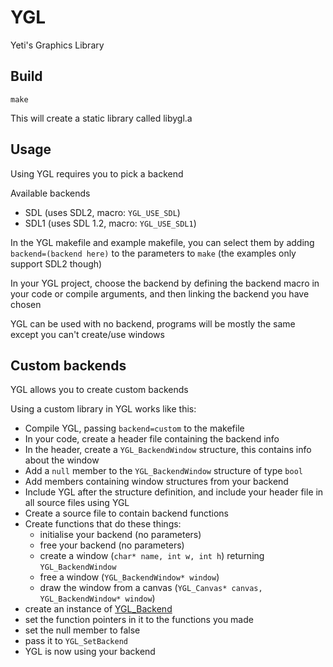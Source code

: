 # YGL
Yeti's Graphics Library

## Build
```
make
```

This will create a static library called libygl.a

## Usage
Using YGL requires you to pick a backend

Available backends
- SDL (uses SDL2, macro: `YGL_USE_SDL`)
- SDL1 (uses SDL 1.2, macro: `YGL_USE_SDL1`)

In the YGL makefile and example makefile, you can select them by adding `backend=(backend here)` to the parameters to `make` (the examples only support SDL2 though)

In your YGL project, choose the backend by defining the backend macro in your code or compile arguments, and then linking the backend you have chosen

YGL can be used with no backend, programs will be mostly the same except you can't create/use windows

## Custom backends
YGL allows you to create custom backends

Using a custom library in YGL works like this:
- Compile YGL, passing `backend=custom` to the makefile
- In your code, create a header file containing the backend info
- In the header, create a `YGL_BackendWindow` structure, this contains info about the window
- Add a `null` member to the `YGL_BackendWindow` structure of type `bool`
- Add members containing window structures from your backend
- Include YGL after the structure definition, and include your header file in all source files using YGL
- Create a source file to contain backend functions
- Create functions that do these things:
	* initialise your backend (no parameters)
	* free your backend (no parameters)
	* create a window (`char* name, int w, int h`) returning `YGL_BackendWindow`
	* free a window (`YGL_BackendWindow* window`)
	* draw the window from a canvas (`YGL_Canvas* canvas, YGL_BackendWindow* window`)
- create an instance of [YGL_Backend](https://github.com/yeti0904/YGL/blob/main/source/backend.h#L21-L30)
- set the function pointers in it to the functions you made
- set the null member to false
- pass it to `YGL_SetBackend`
- YGL is now using your backend
